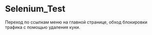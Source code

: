 # Selenium_Test
Переход по ссылкам меню на главной странице, обход блокировки трафика с помощью удаления куки.
